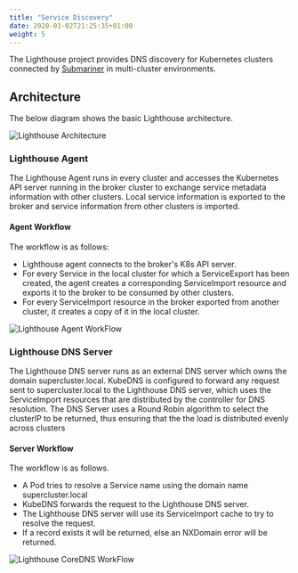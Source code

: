 ```yaml
---
title: "Service Discovery"
date: 2020-03-02T21:25:35+01:00
weight: 5
---
```


The Lighthouse project provides DNS discovery for Kubernetes clusters connected by
[Submariner](https://github.com/submariner-io/submariner) in multi-cluster environments.

## Architecture

The below diagram shows the basic Lighthouse architecture.

![Lighthouse Architecture](/images/lighthouse/architecture.png)

### Lighthouse Agent

The Lighthouse Agent runs in every cluster and accesses the Kubernetes API server running in
the broker cluster to exchange service metadata information with other clusters. Local service
information is exported to the broker and service information from other clusters is imported.

#### Agent Workflow

The workflow is as follows:

- Lighthouse agent connects to the broker's K8s API server.
- For every Service in the local cluster for which a ServiceExport has been created, the agent creates a corresponding
ServiceImport resource and exports it to the broker to be consumed by other clusters.
- For every ServiceImport resource in the broker exported from another cluster,
it creates a copy of it in the local cluster.

![Lighthouse Agent WorkFlow](/images/lighthouse/controllerWorkFlow.png)
<!-- Image Source: /images/lighthouse/source/controllerWorkFlow.vsdx  -->

### Lighthouse DNS Server

The Lighthouse DNS server runs as an external DNS server which owns the domain supercluster.local.
KubeDNS is configured to forward any request sent to supercluster.local to the Lighthouse DNS server,
which uses the ServiceImport resources that are distributed by the controller for DNS resolution. The
DNS Server uses a Round Robin algorithm to select the clusterIP to be returned, thus ensuring that the
the load is distributed evenly across clusters

#### Server Workflow

The workflow is as follows.

- A Pod tries to resolve a Service name using the domain name supercluster.local
- KubeDNS forwards the request to the Lighthouse DNS server.
- The Lighthouse DNS server will use its ServiceImport cache to try to resolve the request.
- If a record exists it will be returned, else an NXDomain error will be returned.

![Lighthouse CoreDNS WorkFlow](/images/lighthouse/coreDNSWorkFlow.png)
<!-- Image Source: /images/lighthouse/source/coreDNSWorkFlow.vsdx -->
